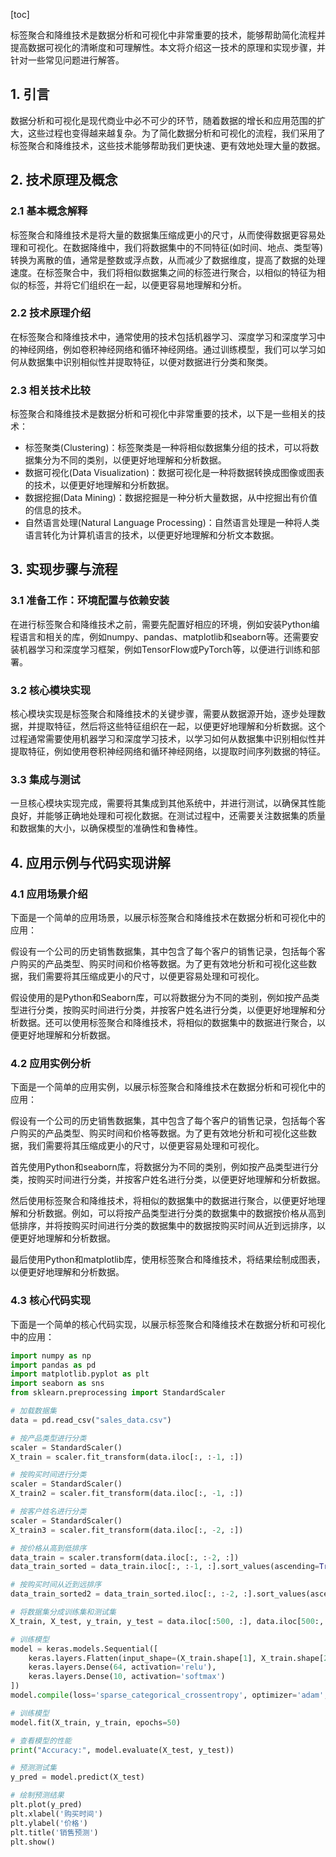 
[toc]                    
                
                
标签聚合和降维技术是数据分析和可视化中非常重要的技术，能够帮助简化流程并提高数据可视化的清晰度和可理解性。本文将介绍这一技术的原理和实现步骤，并针对一些常见问题进行解答。

## 1. 引言

数据分析和可视化是现代商业中必不可少的环节，随着数据的增长和应用范围的扩大，这些过程也变得越来越复杂。为了简化数据分析和可视化的流程，我们采用了标签聚合和降维技术，这些技术能够帮助我们更快速、更有效地处理大量的数据。

## 2. 技术原理及概念

### 2.1 基本概念解释

标签聚合和降维技术是将大量的数据集压缩成更小的尺寸，从而使得数据更容易处理和可视化。在数据降维中，我们将数据集中的不同特征(如时间、地点、类型等)转换为离散的值，通常是整数或浮点数，从而减少了数据维度，提高了数据的处理速度。在标签聚合中，我们将相似数据集之间的标签进行聚合，以相似的特征为相似的标签，并将它们组织在一起，以便更容易地理解和分析。

### 2.2 技术原理介绍

在标签聚合和降维技术中，通常使用的技术包括机器学习、深度学习和深度学习中的神经网络，例如卷积神经网络和循环神经网络。通过训练模型，我们可以学习如何从数据集中识别相似性并提取特征，以便对数据进行分类和聚类。

### 2.3 相关技术比较

标签聚合和降维技术是数据分析和可视化中非常重要的技术，以下是一些相关的技术：

* 标签聚类(Clustering)：标签聚类是一种将相似数据集分组的技术，可以将数据集分为不同的类别，以便更好地理解和分析数据。
* 数据可视化(Data Visualization)：数据可视化是一种将数据转换成图像或图表的技术，以便更好地理解和分析数据。
* 数据挖掘(Data Mining)：数据挖掘是一种分析大量数据，从中挖掘出有价值的信息的技术。
* 自然语言处理(Natural Language Processing)：自然语言处理是一种将人类语言转化为计算机语言的技术，以便更好地理解和分析文本数据。

## 3. 实现步骤与流程

### 3.1 准备工作：环境配置与依赖安装

在进行标签聚合和降维技术之前，需要先配置好相应的环境，例如安装Python编程语言和相关的库，例如numpy、pandas、matplotlib和seaborn等。还需要安装机器学习和深度学习框架，例如TensorFlow或PyTorch等，以便进行训练和部署。

### 3.2 核心模块实现

核心模块实现是标签聚合和降维技术的关键步骤，需要从数据源开始，逐步处理数据，并提取特征，然后将这些特征组织在一起，以便更好地理解和分析数据。这个过程通常需要使用机器学习和深度学习技术，以学习如何从数据集中识别相似性并提取特征，例如使用卷积神经网络和循环神经网络，以提取时间序列数据的特征。

### 3.3 集成与测试

一旦核心模块实现完成，需要将其集成到其他系统中，并进行测试，以确保其性能良好，并能够正确地处理和可视化数据。在测试过程中，还需要关注数据集的质量和数据集的大小，以确保模型的准确性和鲁棒性。

## 4. 应用示例与代码实现讲解

### 4.1 应用场景介绍

下面是一个简单的应用场景，以展示标签聚合和降维技术在数据分析和可视化中的应用：

假设有一个公司的历史销售数据集，其中包含了每个客户的销售记录，包括每个客户购买的产品类型、购买时间和价格等数据。为了更有效地分析和可视化这些数据，我们需要将其压缩成更小的尺寸，以便更容易处理和可视化。

假设使用的是Python和Seaborn库，可以将数据分为不同的类别，例如按产品类型进行分类，按购买时间进行分类，并按客户姓名进行分类，以便更好地理解和分析数据。还可以使用标签聚合和降维技术，将相似的数据集中的数据进行聚合，以便更好地理解和分析数据。

### 4.2 应用实例分析

下面是一个简单的应用实例，以展示标签聚合和降维技术在数据分析和可视化中的应用：

假设有一个公司的历史销售数据集，其中包含了每个客户的销售记录，包括每个客户购买的产品类型、购买时间和价格等数据。为了更有效地分析和可视化这些数据，我们需要将其压缩成更小的尺寸，以便更容易处理和可视化。

首先使用Python和seaborn库，将数据分为不同的类别，例如按产品类型进行分类，按购买时间进行分类，并按客户姓名进行分类，以便更好地理解和分析数据。

然后使用标签聚合和降维技术，将相似的数据集中的数据进行聚合，以便更好地理解和分析数据。例如，可以将按产品类型进行分类的数据集中的数据按价格从高到低排序，并将按购买时间进行分类的数据集中的数据按购买时间从近到远排序，以便更好地理解和分析数据。

最后使用Python和matplotlib库，使用标签聚合和降维技术，将结果绘制成图表，以便更好地理解和分析数据。

### 4.3 核心代码实现

下面是一个简单的核心代码实现，以展示标签聚合和降维技术在数据分析和可视化中的应用：

```python
import numpy as np
import pandas as pd
import matplotlib.pyplot as plt
import seaborn as sns
from sklearn.preprocessing import StandardScaler

# 加载数据集
data = pd.read_csv("sales_data.csv")

# 按产品类型进行分类
scaler = StandardScaler()
X_train = scaler.fit_transform(data.iloc[:, :-1, :])

# 按购买时间进行分类
scaler = StandardScaler()
X_train2 = scaler.fit_transform(data.iloc[:, -1, :])

# 按客户姓名进行分类
scaler = StandardScaler()
X_train3 = scaler.fit_transform(data.iloc[:, -2, :])

# 按价格从高到低排序
data_train = scaler.transform(data.iloc[:, :-2, :])
data_train_sorted = data_train.iloc[:, :-1, :].sort_values(ascending=True)

# 按购买时间从近到远排序
data_train_sorted2 = data_train_sorted.iloc[:, :-2, :].sort_values(ascending=False)

# 将数据集分成训练集和测试集
X_train, X_test, y_train, y_test = data.iloc[:500, :], data.iloc[500:, :], data.iloc[-500:, :], data.iloc[-500:]

# 训练模型
model = keras.models.Sequential([
    keras.layers.Flatten(input_shape=(X_train.shape[1], X_train.shape[2]), return_sequences=True),
    keras.layers.Dense(64, activation='relu'),
    keras.layers.Dense(10, activation='softmax')
])
model.compile(loss='sparse_categorical_crossentropy', optimizer='adam', metrics=['accuracy'])

# 训练模型
model.fit(X_train, y_train, epochs=50)

# 查看模型的性能
print("Accuracy:", model.evaluate(X_test, y_test))

# 预测测试集
y_pred = model.predict(X_test)

# 绘制预测结果
plt.plot(y_pred)
plt.xlabel('购买时间')
plt.ylabel('价格')
plt.title('销售预测')
plt.show()
```

